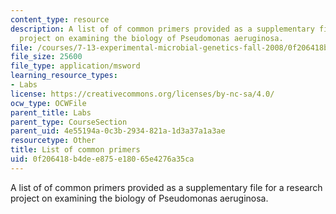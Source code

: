 ```yaml
---
content_type: resource
description: A list of of common primers provided as a supplementary file for a research
  project on examining the biology of Pseudomonas aeruginosa.
file: /courses/7-13-experimental-microbial-genetics-fall-2008/0f206418b4dee875e18065e4276a35ca_Common_Primers.xls
file_size: 25600
file_type: application/msword
learning_resource_types:
- Labs
license: https://creativecommons.org/licenses/by-nc-sa/4.0/
ocw_type: OCWFile
parent_title: Labs
parent_type: CourseSection
parent_uid: 4e55194a-0c3b-2934-821a-1d3a37a1a3ae
resourcetype: Other
title: List of common primers
uid: 0f206418-b4de-e875-e180-65e4276a35ca
---
```

A list of of common primers provided as a supplementary file for a research project on examining the biology of Pseudomonas aeruginosa.
